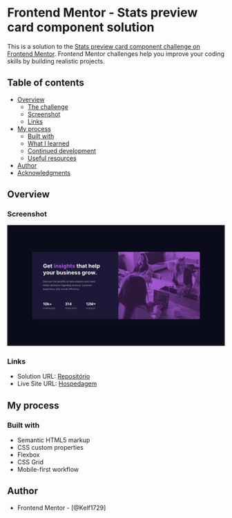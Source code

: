 # Frontend Mentor - Stats preview card component solution

This is a solution to the [Stats preview card component challenge on Frontend Mentor](https://www.frontendmentor.io/challenges/stats-preview-card-component-8JqbgoU62). Frontend Mentor challenges help you improve your coding skills by building realistic projects.

## Table of contents

- [Overview](#overview)
  - [The challenge](#the-challenge)
  - [Screenshot](#screenshot)
  - [Links](#links)
- [My process](#my-process)
  - [Built with](#built-with)
  - [What I learned](#what-i-learned)
  - [Continued development](#continued-development)
  - [Useful resources](#useful-resources)
- [Author](#author)
- [Acknowledgments](#acknowledgments)

## Overview

### Screenshot

![](./design/desktop-design.jpg)

### Links

- Solution URL: [Repositório](https://github.com/Kelf1729/Front_Mentor_statspreviw.git)
- Live Site URL: [Hospedagem](https://kelf1729.github.io/Front_Mentor_statspreviw/)

## My process

### Built with

- Semantic HTML5 markup
- CSS custom properties
- Flexbox
- CSS Grid
- Mobile-first workflow

## Author

- Frontend Mentor - [@Kelf1729]
